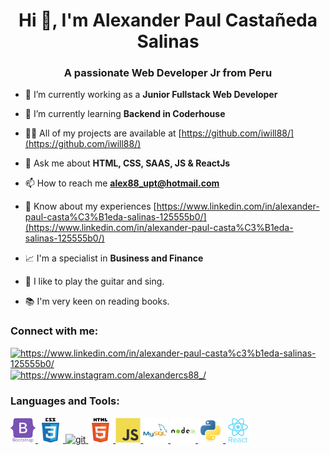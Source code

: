 <h1 align="center">Hi 👋, I'm Alexander Paul Castañeda Salinas</h1>
<h3 align="center">A passionate Web Developer Jr from Peru</h3>


- 🔭 I’m currently working as a **Junior Fullstack Web Developer**

- 🌱 I’m currently learning **Backend in Coderhouse**

- 👨‍💻 All of my projects are available at [https://github.com/iwill88/](https://github.com/iwill88/)

- 💬 Ask me about **HTML, CSS, SAAS, JS & ReactJs**

- 📫 How to reach me **alex88_upt@hotmail.com**

- 📄 Know about my experiences [https://www.linkedin.com/in/alexander-paul-casta%C3%B1eda-salinas-125555b0/](https://www.linkedin.com/in/alexander-paul-casta%C3%B1eda-salinas-125555b0/)

- 📈 I'm a specialist in **Business and Finance**

- 🎸 I like to play the guitar and sing. 

- 📚 I'm very keen on reading books. 


<h3 align="left">Connect with me:</h3>
<p align="left">
<a href="https://linkedin.com/in/https://www.linkedin.com/in/alexander-paul-casta%c3%b1eda-salinas-125555b0/" target="blank"><img align="center" src="https://raw.githubusercontent.com/rahuldkjain/github-profile-readme-generator/master/src/images/icons/Social/linked-in-alt.svg" alt="https://www.linkedin.com/in/alexander-paul-casta%c3%b1eda-salinas-125555b0/" height="30" width="40" /></a>
<a href="https://instagram.com/alexandercs88_/" target="blank"><img align="center" src="https://raw.githubusercontent.com/rahuldkjain/github-profile-readme-generator/master/src/images/icons/Social/instagram.svg" alt="https://www.instagram.com/alexandercs88_/" height="30" width="40" /></a>
</p>

<h3 align="left">Languages and Tools:</h3>
<p align="left"> <a href="https://getbootstrap.com" target="_blank" rel="noreferrer"> <img src="https://raw.githubusercontent.com/devicons/devicon/master/icons/bootstrap/bootstrap-plain-wordmark.svg" alt="bootstrap" width="40" height="40"/> </a> <a href="https://www.w3schools.com/css/" target="_blank" rel="noreferrer"> <img src="https://raw.githubusercontent.com/devicons/devicon/master/icons/css3/css3-original-wordmark.svg" alt="css3" width="40" height="40"/> </a> <a href="https://git-scm.com/" target="_blank" rel="noreferrer"> <img src="https://www.vectorlogo.zone/logos/git-scm/git-scm-icon.svg" alt="git" width="40" height="40"/> </a> <a href="https://www.w3.org/html/" target="_blank" rel="noreferrer"> <img src="https://raw.githubusercontent.com/devicons/devicon/master/icons/html5/html5-original-wordmark.svg" alt="html5" width="40" height="40"/> </a> <a href="https://developer.mozilla.org/en-US/docs/Web/JavaScript" target="_blank" rel="noreferrer"> <img src="https://raw.githubusercontent.com/devicons/devicon/master/icons/javascript/javascript-original.svg" alt="javascript" width="40" height="40"/> </a> <a href="https://www.mysql.com/" target="_blank" rel="noreferrer"> <img src="https://raw.githubusercontent.com/devicons/devicon/master/icons/mysql/mysql-original-wordmark.svg" alt="mysql" width="40" height="40"/> </a> <a href="https://nodejs.org" target="_blank" rel="noreferrer"> <img src="https://raw.githubusercontent.com/devicons/devicon/master/icons/nodejs/nodejs-original-wordmark.svg" alt="nodejs" width="40" height="40"/> </a> <a href="https://www.python.org" target="_blank" rel="noreferrer"> <img src="https://raw.githubusercontent.com/devicons/devicon/master/icons/python/python-original.svg" alt="python" width="40" height="40"/> </a> <a href="https://reactjs.org/" target="_blank" rel="noreferrer"> <img src="https://raw.githubusercontent.com/devicons/devicon/master/icons/react/react-original-wordmark.svg" alt="react" width="40" height="40"/> </a> </p>

